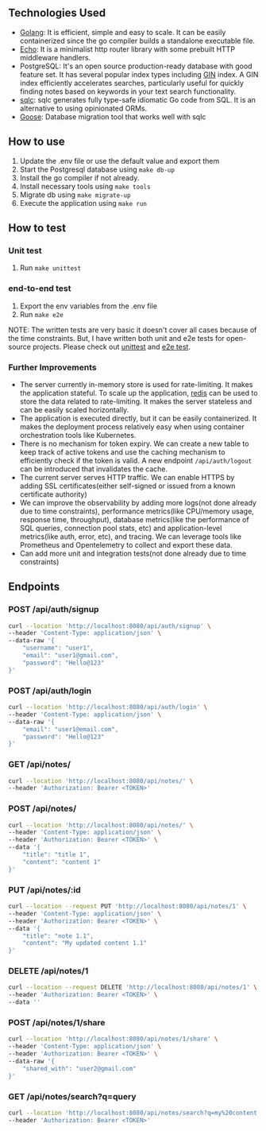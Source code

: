 ## Technologies Used

- [Golang](https://go.dev/): It is efficient, simple and easy to scale. It can be easily containerized since the go compiler builds a standalone executable file.
- [Echo](https://github.com/labstack/echo): It is a minimalist http router library with some prebuilt HTTP middleware handlers.
- PostgreSQL: It's an open source production-ready database with good feature set. It has several popular index types including [GIN](https://www.postgresql.org/docs/current/gin-intro.html) index. A GIN index efficiently accelerates searches, particularly useful for quickly finding notes based on keywords in your text search functionality.
- [sqlc](https://docs.sqlc.dev/en/stable/index.html): sqlc generates fully type-safe idiomatic Go code from SQL. It is an alternative to using opinionated ORMs.
- [Goose](https://github.com/pressly/goose): Database migration tool that works well with sqlc

## How to use

1. Update the .env file or use the default value and export them
2. Start the Postgresql database using `make db-up`
3. Install the go compiler if not already.
4. Install necessary tools using `make tools`
5. Migrate db using `make migrate-up`
6. Execute the application using `make run`

## How to test

### Unit test
1. Run `make unittest`

### end-to-end test
1. Export the env variables from the .env file
2. Run `make e2e`

NOTE: The written tests are very basic it doesn't cover all cases because of the time constraints. But, I have written both unit and e2e tests for open-source projects. Please check out [unittest](https://github.com/open-telemetry/opentelemetry-collector-contrib/pull/14699) and [e2e test](https://github.com/splunk/splunk-connect-for-kubernetes/pull/707).


### Further Improvements
- The server currently in-memory store is used for rate-limiting. It makes the application stateful. To scale up the application, [redis](https://redis.io/) can be used to store the data related to rate-limiting. It makes the server stateless and can be easily scaled horizontally.
- The application is executed directly, but it can be easily containerized. It makes the deployment process relatively easy when using container orchestration tools like Kubernetes.
- There is no mechanism for token expiry. We can create a new table to keep track of active tokens and use the caching mechanism to efficiently check if the token is valid. A new endpoint `/api/auth/logout` can be introduced that invalidates the cache.
- The current server serves HTTP traffic. We can enable HTTPS by adding SSL certificates(either self-signed or issued from a known certificate authority)
- We can improve the observability by adding more logs(not done already due to time constraints), performance metrics(like CPU/memory usage, response time, throughput), database metrics(like the performance of SQL queries, connection pool stats, etc) and application-level metrics(like auth, error, etc), and tracing. We can leverage tools like Prometheus and Opentelemetry to collect and export these data.
- Can add more unit and integration tests(not done already due to time constraints)

## Endpoints

### POST /api/auth/signup
```bash
curl --location 'http://localhost:8080/api/auth/signup' \
--header 'Content-Type: application/json' \
--data-raw '{
    "username": "user1",
    "email": "user1@gmail.com",
    "password": "Hello@123"
}'
```

### POST /api/auth/login
```bash
curl --location 'http://localhost:8080/api/auth/login' \
--header 'Content-Type: application/json' \
--data-raw '{
    "email": "user1@email.com",
    "password": "Hello@123"
}'
``` 

### GET /api/notes/
```bash
curl --location 'http://localhost:8080/api/notes/' \
--header 'Authorization: Bearer <TOKEN>'
```

### POST /api/notes/
```bash
curl --location 'http://localhost:8080/api/notes/' \
--header 'Content-Type: application/json' \
--header 'Authorization: Bearer <TOKEN>' \
--data '{
    "title": "title 1",
    "content": "content 1"
}'
```

### PUT /api/notes/:id
```bash
curl --location --request PUT 'http://localhost:8080/api/notes/1' \
--header 'Content-Type: application/json' \
--header 'Authorization: Bearer <TOKEN>' \
--data '{
    "title": "note 1.1",
    "content": "My updated content 1.1"
}'
```

### DELETE /api/notes/1
```bash
curl --location --request DELETE 'http://localhost:8080/api/notes/1' \
--header 'Authorization: Bearer <TOKEN>' \
--data ''
```

### POST /api/notes/1/share
```bash
curl --location 'http://localhost:8080/api/notes/1/share' \
--header 'Content-Type: application/json' \
--header 'Authorization: Bearer <TOKEN>' \
--data-raw '{
    "shared_with": "user2@gmail.com"
}'
```

### GET /api/notes/search?q=query
```bash
curl --location 'http://localhost:8080/api/notes/search?q=my%20content' \
--header 'Authorization: Bearer <TOKEN>'
```
